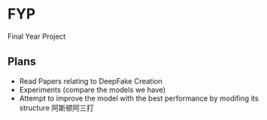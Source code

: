# FYP
Final Year Project

## Plans
- Read Papers relating to DeepFake Creation
- Experiments (compare the models we have)
- Attempt to improve the model with the best performance by modifing its structure
阿斯顿阿三打
